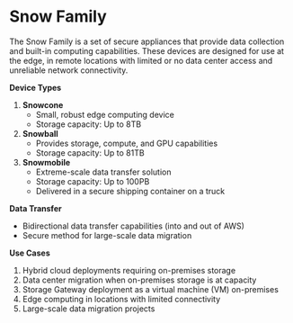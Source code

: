 # Snow Family

The Snow Family is a set of secure appliances that provide data collection and built-in computing capabilities. These devices are designed for use at the edge, in remote locations with limited or no data center access and unreliable network connectivity.

**Device Types**

1. **Snowcone**
   * Small, robust edge computing device
   * Storage capacity: Up to 8TB
2. **Snowball**
   * Provides storage, compute, and GPU capabilities
   * Storage capacity: Up to 81TB
3. **Snowmobile**
   * Extreme-scale data transfer solution
   * Storage capacity: Up to 100PB
   * Delivered in a secure shipping container on a truck

**Data Transfer**

* Bidirectional data transfer capabilities (into and out of AWS)
* Secure method for large-scale data migration

**Use Cases**

1. Hybrid cloud deployments requiring on-premises storage
2. Data center migration when on-premises storage is at capacity
3. Storage Gateway deployment as a virtual machine (VM) on-premises
4. Edge computing in locations with limited connectivity
5. Large-scale data migration projects

